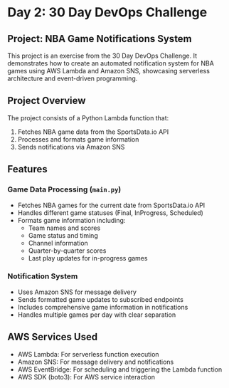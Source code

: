 # Day 2: 30 Day DevOps Challenge

## Project: NBA Game Notifications System

This project is an exercise from the 30 Day DevOps Challenge. It demonstrates how to create an automated notification system for NBA games using AWS Lambda and Amazon SNS, showcasing serverless architecture and event-driven programming.

## Project Overview

The project consists of a Python Lambda function that:

1. Fetches NBA game data from the SportsData.io API
2. Processes and formats game information
3. Sends notifications via Amazon SNS

## Features

### Game Data Processing (`main.py`)

- Fetches NBA games for the current date from SportsData.io API
- Handles different game statuses (Final, InProgress, Scheduled)
- Formats game information including:
  - Team names and scores
  - Game status and timing
  - Channel information
  - Quarter-by-quarter scores
  - Last play updates for in-progress games

### Notification System

- Uses Amazon SNS for message delivery
- Sends formatted game updates to subscribed endpoints
- Includes comprehensive game information in notifications
- Handles multiple games per day with clear separation

## AWS Services Used

- AWS Lambda: For serverless function execution
- Amazon SNS: For message delivery and notifications
- AWS EventBridge: For scheduling and triggering the Lambda function
- AWS SDK (boto3): For AWS service interaction
